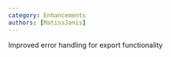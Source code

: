 ```yaml
---
category: Enhancements
authors: [MatissJanis]
---
```


Improved error handling for export functionality
